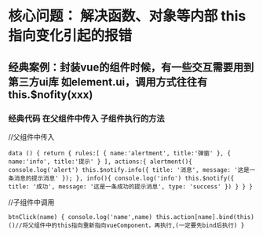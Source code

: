 # 核心问题： 解决函数、对象等内部 this指向变化引起的报错

## 经典案例：封装vue的组件时候，有一些交互需要用到第三方ui库 如element.ui，调用方式往往有this.$nofity(xxx)

### 经典代码  在父组件中传入 子组件执行的方法

//父组件中传入

` data () {
    return {
      rules:[
      {
        name:'alertment',
        title:'弹窗'
      },
      {
        name:'info',
        title:'提示'
      }
      ],
      actions:{
        alertment(){
          console.log('alert')
          this.$notify.info({
            title: '消息',
            message: '这是一条消息的提示消息'
          });
        },
        info(){
          console.log('info')
          this.$notify({
            title: '成功',
            message: '这是一条成功的提示消息',
            type: 'success'
          })
        }
      }
    }
`

//子组件中调用

`
  	btnClick(name) {
  		console.log('name',name)
  		this.action[name].bind(this)()//将父组件中的this指向重新指向vueComponent，再执行,(一定要先bind后执行)
  	}
`


